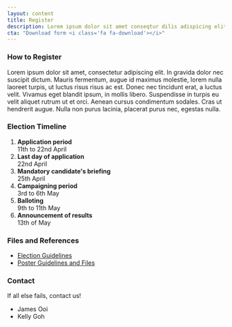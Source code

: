 ```yaml
---
layout: content
title: Register
description: Lorem ipsum dolor sit amet conseqtur dilis adispicing elit.
cta: "Download form <i class='fa fa-download'></i>"
---
```


### How to Register
Lorem ipsum dolor sit amet, consectetur adipiscing elit. In gravida dolor nec suscipit dictum. Mauris fermentum, augue id maximus molestie, lorem nulla laoreet turpis, ut luctus risus risus ac est. Donec nec tincidunt erat, a luctus velit. Vivamus eget blandit ipsum, in mollis libero. Suspendisse in turpis eu velit aliquet rutrum ut et orci. Aenean cursus condimentum sodales. Cras ut hendrerit augue. Nulla non purus lacinia, placerat purus nec, egestas nulla.

### Election Timeline
1. __Application period__  
11th to 22nd April
2. __Last day of application__  
22nd April
3. __Mandatory candidate's briefing__  
25th April
4. __Campaigning period__  
3rd to 6th May
5. __Balloting__  
9th to 11th May
6. __Announcement of results__  
13th of May

### Files and References
* [Election Guidelines](http://google.com)
* [Poster Guidelines and Files]()

### Contact
If all else fails, contact us!

* James Ooi
* Kelly Goh